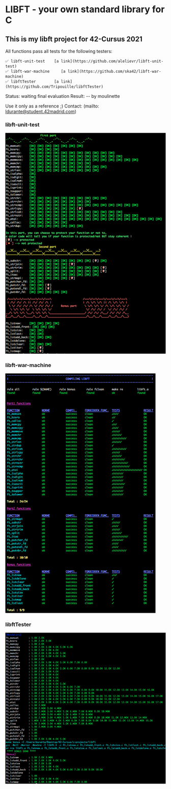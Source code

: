 # LIBFT - your own standard library for C #

## This is my libft project for 42-Cursus 2021 ##

All functions pass all tests for the following testers:

	✅ libft-unit-test 	 [a link](https://github.com/alelievr/libft-unit-test)
	✅ libft-war-machine     [a link](https://github.com/ska42/libft-war-machine)
	✅ libftTester 		 [a link](https://github.com/Tripouille/libftTester)

Status: waiting final evaluation
Result: -- by moulinette

Use it only as a reference ;)
Contact: (mailto: ldurante@student.42madrid.com)

### libft-unit-test ###
![libft-unit-test](https://github.com/durantecode/42-Cursus/blob/master/c-projects/libft/test_screenshots/1-libft-unit-test.png)

### libft-war-machine ###
![libft-war-machine](https://github.com/durantecode/42-Cursus/blob/master/c-projects/libft/test_screenshots/2-libft-war-machine.png)

### libftTester ###
![libftTester](https://github.com/durantecode/42-Cursus/blob/master/c-projects/libft/test_screenshots/3-libftTester.png)
